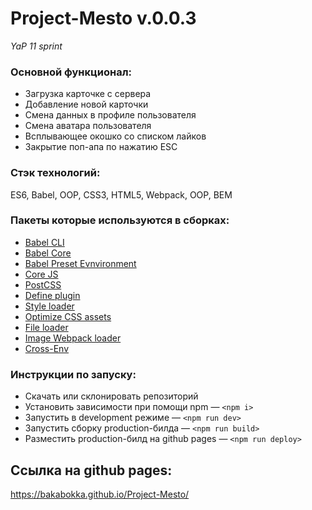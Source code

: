 # Project-Mesto v.0.0.3
*YaP 11 sprint*

### Основной функционал:
* Загрузка карточке с сервера
* Добавление новой карточки
* Смена данных в профиле пользователя
* Смена аватара пользователя
* Всплывающее окошко со списком лайков
* Закрытие поп-апа по нажатию ESC


### Стэк технологий:
ES6, Babel, OOP, CSS3, HTML5, Webpack, OOP, BEM

### Пакеты которые используются в сборках:
* [Babel CLI](https://babeljs.io/docs/en/babel-cli#docsNav)
* [Babel Core](https://babeljs.io/docs/en/babel-core)
* [Babel Preset Evnvironment](https://babeljs.io/docs/en/babel-preset-env#docsNav)
* [Сore JS](https://github.com/zloirock/core-js#readme)
* [PostCSS](https://postcss.org/)
* [Define plugin](https://webpack.js.org/plugins/define-plugin/)
* [Style loader](https://github.com/webpack-contrib/style-loader)
* [Optimize CSS assets](https://www.npmjs.com/package/optimize-css-assets-webpack-plugin)
* [File loader](https://github.com/webpack-contrib/file-loader)
* [Image Webpack loader](https://www.npmjs.com/package/image-webpack-loader)
* [Cross-Env](https://www.npmjs.com/package/cross-env)

### Инструкции по запуску:
* Скачать или склонировать репозиторий
* Установить зависимости при помощи npm — `<npm i>`
* Запустить в development режиме — `<npm run dev>`
* Запустить сборку production-билда — `<npm run build>`
* Разместить production-билд на github pages — `<npm run deploy>`

## Ссылка на github pages:
https://bakabokka.github.io/Project-Mesto/




